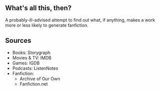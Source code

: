 ## What's all this, then?

A probably-ill-advised attempt to find out what, if anything, makes a work more or less likely to generate fanfiction.

## Sources

- Books: Storygraph
- Movies & TV: IMDB
- Games: IGDB
- Podcasts: ListenNotes
- Fanfiction: 
    - Archive of Our Own
    - Fanfiction.net 
